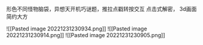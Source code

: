 形色不同怪物脑袋，异想天开机巧谜题，推拉点戳转按交互
点击式解密，
3d画面简约大方


![[Pasted image 20221231230934.png]]
![[Pasted image 20221231230914.png]]
![[Pasted image 20221231230905.png]]